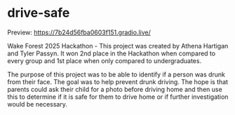 # drive-safe

Preview: https://7b24d56fba0603f151.gradio.live/

Wake Forest 2025 Hackathon - This project was created by Athena Hartigan and Tyler Passyn. It won 2nd place in the Hackathon when compared to every group and 1st place when only compared to undergraduates.

The purpose of this project was to be able to identify if a person was drunk from their face. The goal was to help prevent drunk driving. The hope is that parents could ask their child for a photo before driving home and then use this to determine if it is safe for them to drive home or if further investigation would be necessary. 
